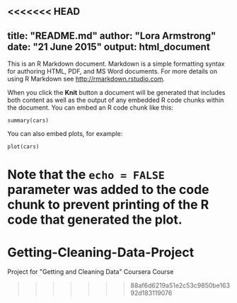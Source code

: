 <<<<<<< HEAD
---
title: "README.md"
author: "Lora Armstrong"
date: "21 June 2015"
output: html_document
---

This is an R Markdown document. Markdown is a simple formatting syntax for authoring HTML, PDF, and MS Word documents. For more details on using R Markdown see <http://rmarkdown.rstudio.com>.

When you click the **Knit** button a document will be generated that includes both content as well as the output of any embedded R code chunks within the document. You can embed an R code chunk like this:

```{r}
summary(cars)
```

You can also embed plots, for example:

```{r, echo=FALSE}
plot(cars)
```

Note that the `echo = FALSE` parameter was added to the code chunk to prevent printing of the R code that generated the plot.
=======
# Getting-Cleaning-Data-Project
Project for "Getting and Cleaning Data" Coursera Course
>>>>>>> 88af6d6219a51e2c53c9850be16392d183119076

